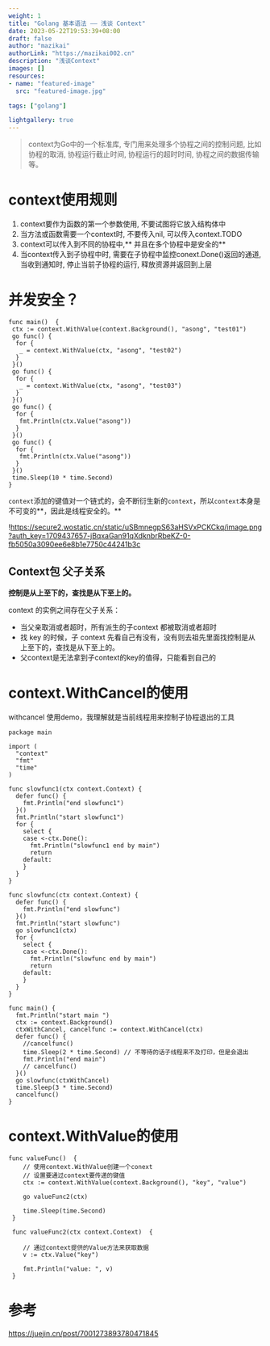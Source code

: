 ```yaml
---
weight: 1
title: "Golang 基本语法 —— 浅谈 Context"
date: 2023-05-22T19:53:39+08:00
draft: false
author: "mazikai"
authorLink: "https://mazikai002.cn"
description: "浅谈Context"
images: []
resources:
- name: "featured-image"
  src: "featured-image.jpg"

tags: ["golang"]

lightgallery: true
---
```


>context为Go中的一个标准库, 专门用来处理多个协程之间的控制问题, 比如协程的取消, 协程运行截止时间, 协程运行的超时时间, 协程之间的数据传输等。</br>

<!--more-->

# context使用规则

1. context要作为函数的第一个参数使用, 不要试图将它放入结构体中
2. 当方法或函数需要一个context时, 不要传入nil, 可以传入context.TODO
3. context可以传入到不同的协程中,** 并且在多个协程中是安全的**
4. 当context传入到子协程中时, 需要在子协程中监控conext.Done()返回的通道, 当收到通知时, 停止当前子协程的运行, 释放资源并返回到上层

# 并发安全？

```
func main()  {
 ctx := context.WithValue(context.Background(), "asong", "test01")
 go func() {
  for {
   _ = context.WithValue(ctx, "asong", "test02")
  }
 }()
 go func() {
  for {
   _ = context.WithValue(ctx, "asong", "test03")
  }
 }()
 go func() {
  for {
   fmt.Println(ctx.Value("asong"))
  }
 }()
 go func() {
  for {
   fmt.Println(ctx.Value("asong"))
  }
 }()
 time.Sleep(10 * time.Second)
}

```

`context`添加的键值对一个链式的，会不断衍生新的`context`，所以`context`本身是不可变的**，因此是线程安全的。**

!https://secure2.wostatic.cn/static/uSBmnegpS63aHSVxPCKCkq/image.png?auth_key=1709437657-jBqxaGan91qXdknbrRbeKZ-0-fb5050a3090ee6e8b1e7750c44241b3c

## Context包 父子关系

**控制是从上至下的，查找是从下至上的。**

context 的实例之间存在父子关系：

- 当父亲取消或者超时，所有派生的子context 都被取消或者超时
- 找 key 的时候，子 context 先看自己有没有，没有则去祖先里面找控制是从上至下的，查找是从下至上的。
- 父context是无法拿到子context的key的值得，只能看到自己的

# context.WithCancel的使用

withcancel 使用demo，我理解就是当前线程用来控制子协程退出的工具

```
package main

import (
  "context"
  "fmt"
  "time"
)

func slowfunc1(ctx context.Context) {
  defer func() {
    fmt.Println("end slowfunc1")
  }()
  fmt.Println("start slowfunc1")
  for {
    select {
    case <-ctx.Done():
      fmt.Println("slowfunc1 end by main")
      return
    default:
    }
  }
}

func slowfunc(ctx context.Context) {
  defer func() {
    fmt.Println("end slowfunc")
  }()
  fmt.Println("start slowfunc")
  go slowfunc1(ctx)
  for {
    select {
    case <-ctx.Done():
      fmt.Println("slowfunc end by main")
      return
    default:
    }
  }
}

func main() {
  fmt.Println("start main ")
  ctx := context.Background()
  ctxWithCancel, cancelfunc := context.WithCancel(ctx)
  defer func() {
    //cancelfunc()
    time.Sleep(2 * time.Second) // 不等待的话子线程来不及打印，但是会退出
    fmt.Println("end main")
    // cancelfunc()
  }()
  go slowfunc(ctxWithCancel)
  time.Sleep(3 * time.Second)
  cancelfunc()
}

```

# context.WithValue的使用

```
func valueFunc()  {
    // 使用context.WithValue创建一个conext
    // 设置要通过context要传递的键值
    ctx := context.WithValue(context.Background(), "key", "value")
 
    go valueFunc2(ctx)
 
    time.Sleep(time.Second)
 }
 
 func valueFunc2(ctx context.Context)  {
 
    // 通过context提供的Value方法来获取数据
    v := ctx.Value("key")
 
    fmt.Println("value: ", v)
 }

```

# 参考
https://juejin.cn/post/7001273893780471845